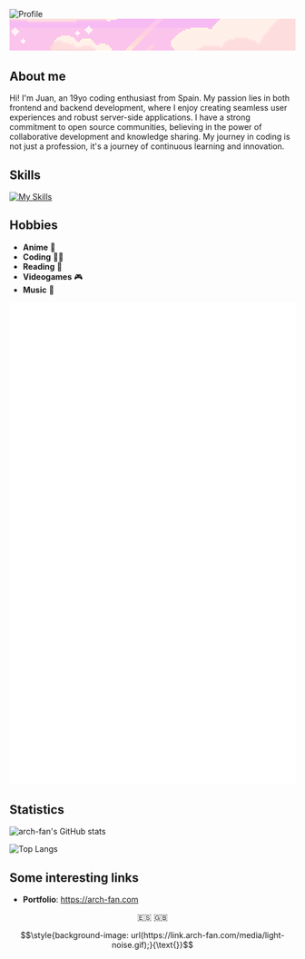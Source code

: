![Profile](./resources/ghreadme.gif)
![Separator](./resources/separator.png)

## About me

Hi! I'm Juan, an 19yo coding enthusiast from Spain. My passion lies in both frontend and backend development, where I enjoy creating seamless user experiences and robust server-side applications. I have a strong commitment to open source communities, believing in the power of collaborative development and knowledge sharing. My journey in coding is not just a profession, it's a journey of continuous learning and innovation.

## Skills

[![My Skills](https://skillicons.dev/icons?i=js,ts,html,css,astro,nextjs,react,svelte,tailwind,docker,express,nodejs,py,mongodb,rust,linux,git,github,githubactions,vercel,bots,discord,ps,ae&perline=10)](https://skillicons.dev)

## Hobbies

- **Anime** 🍙
- **Coding** 🧑‍💻
- **Reading** 📖
- **Videogames** 🎮
- **Music** 🎵

![Anilist Metrics](./resources/metrics.plugin.anilist.svg)

## Statistics

![arch-fan's GitHub stats](https://github-readme-stats.vercel.app/api?username=arch-fan&show_icons=true&theme=radical)

![Top Langs](https://github-readme-stats.vercel.app/api/top-langs/?username=arch-fan&layout=donut&theme=radical&exclude_repo=eclipse-workspace-dam)

## Some interesting links

- **Portfolio**: https://arch-fan.com

<p align="center">
    🇪🇸 🇬🇧
</p>

$$\style{background-image: url(https://link.arch-fan.com/media/light-noise.gif);}{\text{}}$$
